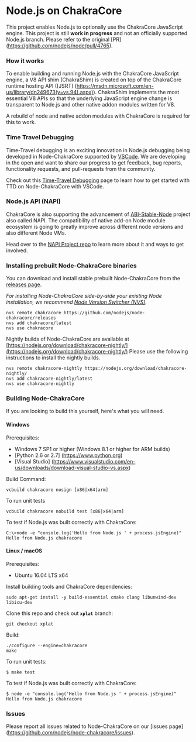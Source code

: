 Node.js on ChakraCore
=====================

This project enables Node.js to optionally use the ChakraCore JavaScript
engine. This project is still **work in progress** and not an officially
supported Node.js branch. Please refer to the original
[PR] (https://github.com/nodejs/node/pull/4765).

### How it works

To enable building and running Node.js with the ChakraCore JavaScript engine, a
V8 API shim (ChakraShim) is created on top of the ChakraCore runtime hosting API
([JSRT] (https://msdn.microsoft.com/en-us/library/dn249673(v=vs.94).aspx)).
ChakraShim implements the most essential V8 APIs so that the underlying
JavaScript engine change is transparent to Node.js and other native addon
modules written for V8.

A rebuild of node and native addon modules with ChakraCore is required for this
to work.

### Time Travel Debugging 
Time-Travel debugging is an exciting innovation in Node.js debugging being developed in Node-ChakraCore supported by [VSCode](https://github.com/microsoft/vscode/). We are developing in the open and want to share our progress to get feedback, bug reports, functionality requests, and pull-requests from the community. 

Check out this [Time-Travel Debugging](https://github.com/nodejs/node-chakracore/blob/xplat/TTD-README.md) page to learn how to get started with TTD on Node-ChakraCore with VSCode.

### Node.js API (NAPI)
ChakraCore is also supporting the advancement of [ABI-Stable-Node](https://github.com/nodejs/abi-stable-node) project also called NAPI. The compatibility of native add-on Node module ecosystem is going to greatly improve across different node versions and also different Node VMs.

Head over to the [NAPI Project repo](https://github.com/nodejs/abi-stable-node) to learn more about it and ways to get involved. 

### Installing prebuilt Node-ChakraCore binaries

You can download and install stable prebuilt Node-ChakraCore from the [releases page](https://github.com/nodejs/node-chakracore/releases).

_For installing Node-ChakraCore side-by-side your existing Node installation, we recommend [Node Version Switcher (NVS)](https://github.com/jasongin/nvs)._

```
nvs remote chakracore https://github.com/nodejs/node-chakracore/releases 
nvs add chakracore/latest
nvs use chakracore
```

Nightly builds of Node-ChakraCore are available at [https://nodejs.org/download/chakracore-nightly/](https://nodejs.org/download/chakracore-nightly/) 
Please use the following instructions to install the nightly builds. 

```
nvs remote chakracore-nightly https://nodejs.org/download/chakracore-nightly/
nvs add chakracore-nightly/latest
nvs use chakracore-nightly
```

### Building Node-ChakraCore

If you are looking to build this yourself, here's what you will need.

#### Windows

Prerequisites:
* Windows 7 SP1 or higher (Windows 8.1 or higher for ARM builds)
* [Python 2.6 or 2.7] (https://www.python.org)
* [Visual Studio]
  (https://www.visualstudio.com/en-us/downloads/download-visual-studio-vs.aspx)

Build Command:
```batch
vcbuild chakracore nosign [x86|x64|arm]
```

To run unit tests

```batch
vcbuild chakracore nobuild test [x86|x64|arm]
```

To test if Node.js was built correctly with ChakraCore:

```batch
C:\>node -e "console.log('Hello from Node.js ' + process.jsEngine)"
Hello from Node.js chakracore
```

#### Linux / macOS

Prerequisites:
* Ubuntu 16.04 LTS x64

Install building tools and ChakraCore dependencies:

```
sudo apt-get install -y build-essential cmake clang libunwind-dev libicu-dev
```

Clone this repo and check out **`xplat`** branch:

```
git checkout xplat
```

Build:

```
./configure --engine=chakracore
make
```

To run unit tests:

```
$ make test
```

To test if Node.js was built correctly with ChakraCore:

```
$ node -e "console.log('Hello from Node.js ' + process.jsEngine)"
Hello from Node.js chakracore
```

### Issues

Please report all issues related to Node-ChakraCore on our
[issues page] (https://github.com/nodejs/node-chakracore/issues).


